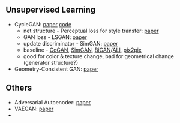 ## Unsupervised Learning

* CycleGAN: [paper](https://openaccess.thecvf.com/content_ICCV_2017/papers/Zhu_Unpaired_Image-To-Image_Translation_ICCV_2017_paper.pdf) [code](https://github.com/junyanz/pytorch-CycleGAN-and-pix2pix)
  * net structure - Perceptual loss for style transfer: [paper](https://arxiv.org/pdf/1603.08155.pdf%7C)
  * GAN loss - LSGAN: [paper](https://openaccess.thecvf.com/content_ICCV_2017/papers/Mao_Least_Squares_Generative_ICCV_2017_paper.pdf)
  * update discriminator - SimGAN: [paper](https://openaccess.thecvf.com/content_cvpr_2017/papers/Shrivastava_Learning_From_Simulated_CVPR_2017_paper.pdf)
  * baseline - [CoGAN](https://arxiv.org/pdf/1606.07536.pdf), [SimGAN](https://openaccess.thecvf.com/content_cvpr_2017/papers/Shrivastava_Learning_From_Simulated_CVPR_2017_paper.pdf), [BiGAN](https://arxiv.org/pdf/1605.09782.pdf)/[ALI](https://arxiv.org/pdf/1606.00704.pdf), [pix2pix](https://openaccess.thecvf.com/content_cvpr_2017/papers/Isola_Image-To-Image_Translation_With_CVPR_2017_paper.pdf)
  * good for color & texture change, bad for geometrical change (generator structure?)
* Geometry-Consistent GAN: [paper](https://openaccess.thecvf.com/content_CVPR_2019/papers/Fu_Geometry-Consistent_Generative_Adversarial_Networks_for_One-Sided_Unsupervised_Domain_Mapping_CVPR_2019_paper.pdf)


## Others

* Adversarial Autoenoder: [paper](https://arxiv.org/abs/1511.05644)
* VAEGAN: [paper](http://proceedings.mlr.press/v48/larsen16.pdf)
* 
